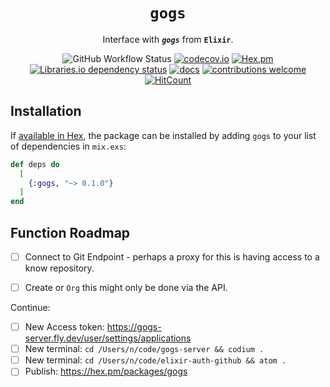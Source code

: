 <div align="center">

# `gogs`

Interface with ***`gogs`*** from **`Elixir`**.

![GitHub Workflow Status](https://img.shields.io/github/workflow/status/dwyl/gogs/Elixir%20CI?label=build&style=flat-square)
[![codecov.io](https://img.shields.io/codecov/c/github/dwyl/gogs/master.svg?style=flat-square)](http://codecov.io/github/dwyl/auth?branch=main)
[![Hex.pm](https://img.shields.io/hexpm/v/gogs?color=brightgreen&style=flat-square)](https://hex.pm/packages/auth)
[![Libraries.io dependency status](https://img.shields.io/librariesio/release/hex/gogs?logoColor=brightgreen&style=flat-square)](https://libraries.io/hex/gogs)
[![docs](https://img.shields.io/badge/docs-maintained-brightgreen?style=flat-square)](https://hexdocs.pm/gogs/api-reference.html)
[![contributions welcome](https://img.shields.io/badge/contributions-welcome-brightgreen.svg?style=flat-square)](https://github.com/dwyl/gogs/issues)
[![HitCount](http://hits.dwyl.com/dwyl/gogs.svg)](http://hits.dwyl.com/dwyl/gogs)
<!-- uncomment when service is working ...
[![Inline docs](http://inch-ci.org/github/dwyl/auth.svg?branch=master&style=flat-square)](http://inch-ci.org/github/dwyl/auth)
-->

</div>

## Installation

If [available in Hex](https://hex.pm/docs/publish), 
the package can be installed
by adding `gogs` to your list of dependencies in `mix.exs`:

```elixir
def deps do
  [
    {:gogs, "~> 0.1.0"}
  ]
end
```

<!--
Documentation can be generated with [ExDoc](https://github.com/elixir-lang/ex_doc)
and published on [HexDocs](https://hexdocs.pm). Once published, the docs can
be found at <https://hexdocs.pm/gogs>.
-->

## Function Roadmap

+ [ ] Connect to Git Endpoint - perhaps a proxy for this is having access to a know repository.
+ [ ] Create or `Org` this might only be done via the API.


Continue: 
+ [ ] New Access token: https://gogs-server.fly.dev/user/settings/applications
+ [ ] New terminal: `cd /Users/n/code/gogs-server && codium .`
+ [ ] New terminal: `cd /Users/n/code/elixir-auth-github && atom .`
+ [ ] Publish: https://hex.pm/packages/gogs